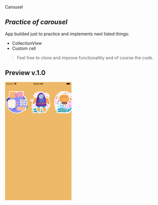 Carousel
## _Practice of carousel_


App builded just to practice and implements next listed things:
- CollectionView
- Custom cell

> Feel free to clone and improve functionallity and of course the code.

## Preview v.1.0
<div style="float:left">
  <img src="https://raw.githubusercontent.com/dvrosenvb/StuffMedia/main/Carousel.gif" alt="" width="220"/>
</div>
